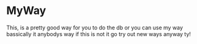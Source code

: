 # MyWay




This,  is a pretty good way for you to do the db or you can use my way bassically it anybodys way if this is not it go try out new ways anyway ty!
